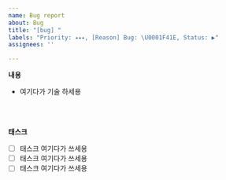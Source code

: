 ```yaml
---
name: Bug report
about: Bug
title: "[bug] "
labels: "Priority: ⭑⭑⭑, [Reason] Bug: \U0001F41E, Status: ▶"
assignees: ''

---
```


**내용**
* 여기다가 기술 하세용

</br></br>

**태스크**

- [ ] 태스크 여기다가 쓰세용
- [ ] 태스크 여기다가 쓰세용
- [ ] 태스크 여기다가 쓰세용
